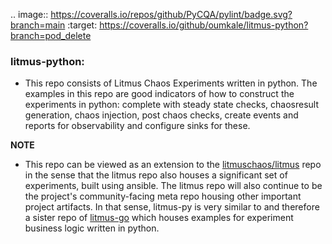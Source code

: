 .. image:: https://coveralls.io/repos/github/PyCQA/pylint/badge.svg?branch=main
    :target: https://coveralls.io/github/oumkale/litmus-python?branch=pod_delete
### litmus-python:

- This repo consists of Litmus Chaos Experiments written in python. The examples in this repo are good indicators
of how to construct the experiments in python: complete with steady state checks, chaosresult generation, chaos injection,
post chaos checks, create events and reports for observability and configure sinks for these.

**NOTE**

- This repo can be viewed as an extension to the [litmuschaos/litmus](https://github.com/litmuschaos/litmus) repo
  in the sense that the litmus repo also houses a significant set of experiments, built using ansible. The litmus repo
  will also continue to be the project's community-facing meta repo housing other important project artifacts. In that
  sense, litmus-py is very similar to and therefore a sister repo of [litmus-go](https://github.com/litmuschaos/litmus-go) which
  houses examples for experiment business logic written in python.
